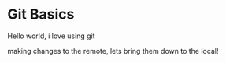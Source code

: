 # Git Basics #


Hello world, i love using git

making changes to the remote, lets bring them down to the local!
